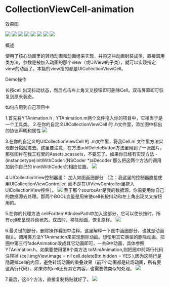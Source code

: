# CollectionViewCell-animation
效果图

![](http://image18-c.poco.cn/mypoco/myphoto/20160521/20/17914753420160521200730070_640.jpg?310x552_110) ![](http://image18-c.poco.cn/mypoco/myphoto/20160521/19/17914753420160521194155029_640.jpg?310x556_110) ![](http://image18-c.poco.cn/mypoco/myphoto/20160521/19/17914753420160521194217069_640.jpg?308x558_110)
![](http://image18-c.poco.cn/mypoco/myphoto/20160521/19/17914753420160521194234078_640.jpg?306x558_110)
![](http://image18-c.poco.cn/mypoco/myphoto/20160521/19/1791475342016052119424909_640.jpg?300x530_110)  ![](http://image18-c.poco.cn/mypoco/myphoto/20160521/19/17914753420160521194312075_640.jpg?306x552_110)
![](http://image18-c.poco.cn/mypoco/myphoto/20160521/19/17914753420160521194327083_640.jpg?310x558_110) ![](http://image18-c.poco.cn/mypoco/myphoto/20160521/20/17914753420160521202010073_640.jpg?312x554_110)

概述

使用了核心动画里的转场动画和动画组来实现，并将这些动画封装成类，直接调用类方法，参数是被加入动画的那个view（或UIView的子类），就可以实现指定view的动画了。本篇的view指的都是UICollectionViewCell。

Demo操作

长按cell,出现抖动状态，然后点击左上角叉叉按钮即可删除Cell。双击屏幕即可恢复到原来装态。

如何应用到自己项目中

   1.首先将YTAnimation.h , YTAnimation.m两个文件拖入你的项目中，它相当于是一个工具类。
   2.在你的自定义UICollectionViewCell 的 .h文件里，添加图中标出的协议声明和属性
   ![](http://img.blog.csdn.net/20160521192508379)
  
   3.在你的自定义的UICollectionViewCell 的 .m文件里，将我Cell.m 文件里方法实现部分黏贴进去。这里要注意，在方法addDeleteButton方法里用到了一张图片，那张图片在我工程里的Assets.xcassets，不要忘了。如果你已经有实现方法 - (instancetype)initWithCoder:(NSCoder *)aDecoder 那么把这两个方法的调用加到你自己的 inintWithCoder的相应位置。 
   ![](http://img.blog.csdn.net/20160521192533907)
  
   4.UICollectionView控制器里： 加入如图画圈部分 （注：我这里的控制器直接使用UICollectionViewController, 而不是在UIViewController里拖入 UICollectionView控件）。 
   ![](http://img.blog.csdn.net/20160521192626299)
   至于那个sourceArr是我的数据源，你需要用你自己的数据源去处理。那两个BOOL变量是用来使cell长按抖动和左上角出现叉叉按钮用的。
 
   5.在你的代理方法 cellForItemAtIndexPath中加入这部分，它可以使长按时，所有cell都呈现抖动状态，双击时，移除动画，恢复原样。 
   ![](http://img.blog.csdn.net/20160521192803083)
 
   6.最关键的部分，删除操作看图中注释。这里解释一下图中画圈部分，也就是动画相关。调用类方法YTAnimation来实现删除动画。想使用其它类型的删除动画，把圈中第三行fadeAnimation改成其它动画即可，一共8中动画，具体参照YTAnimation.h。如果要使用第8个类方法 toMiniAnimation,则把圈中前两行代码注释掉 (cell.imgView.image = nil cell.deleteBtn.hidden = YES ),因为这两行是隐藏掉cell的内容，避免转场动画的重叠效果（前7个动画都是转场动画，所有要这两行代码）。如果你的cell还有其它内容，也需要做类似的处理。 
   ![](http://img.blog.csdn.net/20160521192923398)
 
   7.最后，这4个方法，直接复制黏贴就好了。
   ![](http://img.blog.csdn.net/20160521193028053)
